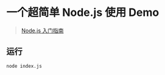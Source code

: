 # 一个超简单 Node.js 使用 Demo

> [Node.js 入门指南](https://fe.rualc.com/note/node-basic.html)

## 运行

```sh
node index.js
```
